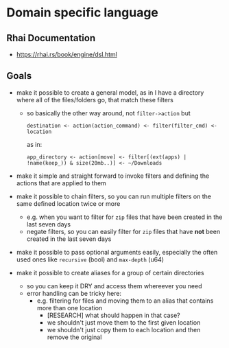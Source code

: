 # Domain specific language

## Rhai Documentation

- <https://rhai.rs/book/engine/dsl.html>

## Goals

- make it possible to create a general model, as in I have a directory where all of the files/folders go, that match these filters
  - so basically the other way around, not `filter->action` but

      `destination <- action(action_command) <- filter(filter_cmd) <- location`

      as in:

      `app_directory <- action[move] <- filter[(ext(apps) | !name(keep_)) & size(20mb..)] <- ~/Downloads`

- make it simple and straight forward to invoke filters and defining the actions that are applied to them

- make it possible to chain filters, so you can run multiple filters on the same defined location twice or more
  - e.g. when you want to filter for `zip` files that have been created in the last seven days
  - negate filters, so you can easily filter for `zip` files that have **not** been created in the last seven days

- make it possible to pass optional arguments easily, especially the often used ones like `recursive` (bool) and `max-depth` (u64)

- make it possible to create aliases for a group of certain directories
  - so you can keep it DRY and access them whereever you need
  - error handling can be tricky here:
    - e.g. filtering for files and moving them to an alias that contains more than one location
      - [RESEARCH] what should happen in that case?
      - we shouldn't just move them to the first given location
      - we shouldn't just copy them to each location and then remove the original
